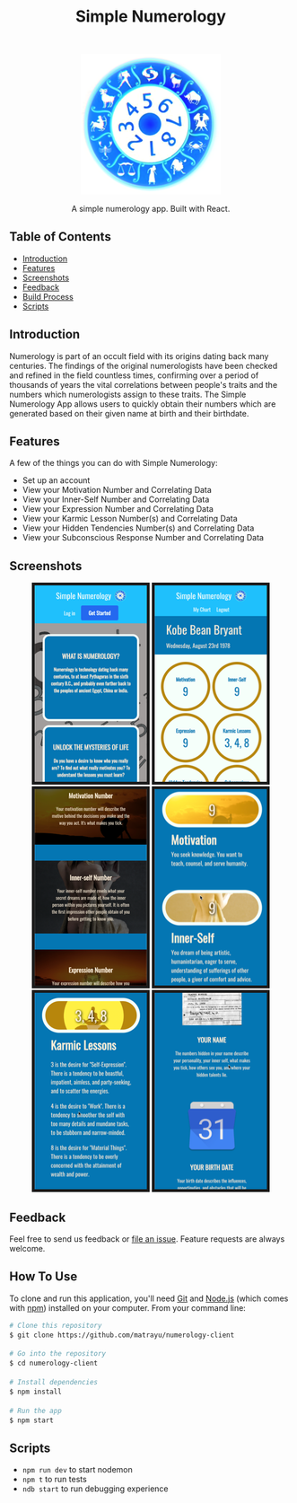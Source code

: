 <h1 align="center"> Simple Numerology </h1> <br>
<p align="center">
  <a href="https://gitpoint.co/">
    <img alt="SimpleNumerology" title="SimpleNumerology" src="src/images/Num-Transparent.png" width="250">
  </a>
</p>

<p align="center">
  A simple numerology app. Built with React.
</p>



<!-- START doctoc generated TOC please keep comment here to allow auto update -->
<!-- DON'T EDIT THIS SECTION, INSTEAD RE-RUN doctoc TO UPDATE -->
## Table of Contents

- [Introduction](#introduction)
- [Features](#features)
- [Screenshots](#screenshots)
- [Feedback](#feedback)
- [Build Process](#build-process)
- [Scripts](#scripts)

<!-- END doctoc generated TOC please keep comment here to allow auto update -->

## Introduction

Numerology is part of an occult field with its origins dating back many centuries. The findings of the original numerologists have been checked and refined in the field countless times, confirming over a period of thousands of years the vital correlations between people's traits and the numbers which numerologists assign to these traits. The Simple Numerology App allows users to quickly obtain their numbers which are generated based on their given name at birth and their birthdate.

## Features

A few of the things you can do with Simple Numerology:

* Set up an account
* View your Motivation Number and Correlating Data 
* View your Inner-Self Number and Correlating Data 
* View your Expression Number and Correlating Data 
* View your Karmic Lesson Number(s) and Correlating Data 
* View your Hidden Tendencies Number(s) and Correlating Data 
* View your Subconscious Response Number and Correlating Data

## Screenshots

<p align="center" >
  <img src = "src/images/screen6-200.png" width=200 border="5px solid black">
  <img src = "src/images/screen4-200.png" width=200 border="5px solid black">
  <img src = "src/images/screen3-200.png" width=200 border="5px solid black">
  <img src = "src/images/screen5-200.png" width=200 border="5px solid black">
  <img src = "src/images/screen1-200.png" width=200 border="5px solid black">
  <img src = "src/images/screen7-200.png" width=200 border="5px solid black">
</p>

## Feedback

Feel free to send us feedback or [file an issue](https://github.com/matrayu/numerology-app/issues/new). Feature requests are always welcome. 


## How To Use

To clone and run this application, you'll need [Git](https://git-scm.com) and [Node.js](https://nodejs.org/en/download/) (which comes with [npm](http://npmjs.com)) installed on your computer. From your command line:

```bash
# Clone this repository
$ git clone https://github.com/matrayu/numerology-client

# Go into the repository
$ cd numerology-client

# Install dependencies
$ npm install

# Run the app
$ npm start
```


## Scripts

- `npm run dev` to start nodemon
- `npm t` to run tests
- `ndb start` to run debugging experience